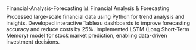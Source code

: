 Financial-Analysis-Forecasting
📊 Financial Analysis &amp; Forecasting Processed large-scale financial data using Python for trend analysis and insights. Developed interactive Tableau dashboards to improve forecasting accuracy and reduce costs by 25%. Implemented LSTM (Long Short-Term Memory) model for stock market prediction, enabling data-driven investment decisions.
